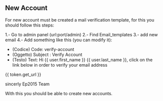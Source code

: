 New Account
------

For new account must be created a mail verification template, for this you should follow this steps:

1.- Go to admin panel (url:port/admin)
2.- Find Email_templates 
3.- add new email
4.- Add something like this (you can modify it):

- (Codice) Code: verify-account 
- (Oggetto) Subject : Verify Account 
- (Testo) Text: 
Hi {{ user.first_name }} {{ user.last_name }},
click on the link below in order to verify your email address

{{ token.get_url }}

sincerly
Ep2015 Team


With this you should be able to create new accounts.
